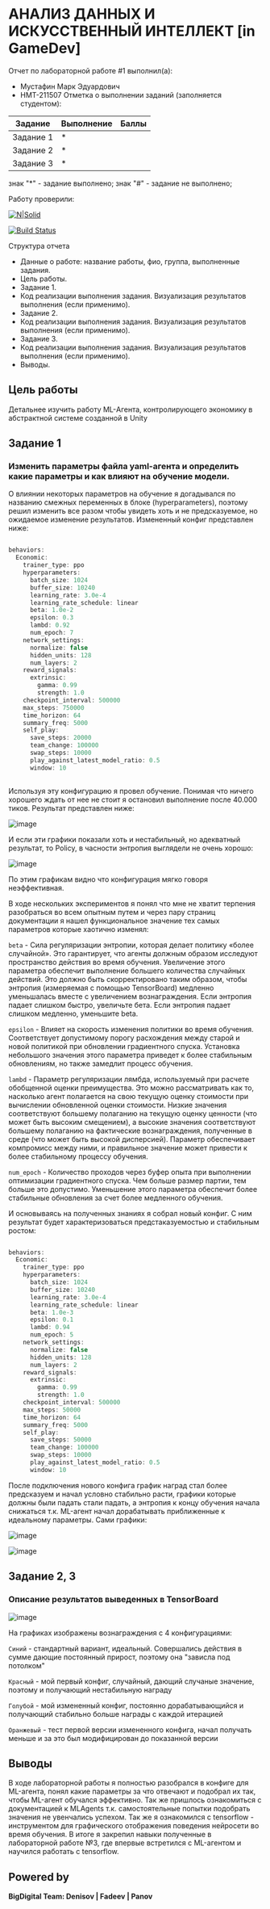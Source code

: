 # АНАЛИЗ ДАННЫХ И ИСКУССТВЕННЫЙ ИНТЕЛЛЕКТ [in GameDev]
Отчет по лабораторной работе #1 выполнил(а):
- Мустафин Марк Эдуардович
- НМТ-211507
Отметка о выполнении заданий (заполняется студентом):

| Задание | Выполнение | Баллы |
| ------ | ------ | ------ |
| Задание 1 | * |  |
| Задание 2 | * |  |
| Задание 3 | * |  |

знак "*" - задание выполнено; знак "#" - задание не выполнено;

Работу проверили:


[![N|Solid](https://cldup.com/dTxpPi9lDf.thumb.png)](https://nodesource.com/products/nsolid)

[![Build Status](https://travis-ci.org/joemccann/dillinger.svg?branch=master)](https://travis-ci.org/joemccann/dillinger)

Структура отчета

- Данные о работе: название работы, фио, группа, выполненные задания.
- Цель работы.
- Задание 1.
- Код реализации выполнения задания. Визуализация результатов выполнения (если применимо).
- Задание 2.
- Код реализации выполнения задания. Визуализация результатов выполнения (если применимо).
- Задание 3.
- Код реализации выполнения задания. Визуализация результатов выполнения (если применимо).
- Выводы.

## Цель работы
Детальнее изучить работу ML-Агента, контролирующего экономику в абстрактной системе созданной в Unity

## Задание 1
### Изменить параметры файла yaml-агента и определить какие параметры и как влияют на обучение модели.

О влиянии некоторых параметров на обучение я догадывался по названию смежных переменных в блоке (hyperparameters), поэтому решил изменить все разом чтобы увидеть хоть и не предсказуемое, но ожидаемое изменение результатов. Измененный конфиг представлен ниже:

```C#

behaviors:
  Economic:
    trainer_type: ppo
    hyperparameters:
      batch_size: 1024
      buffer_size: 10240
      learning_rate: 3.0e-4
      learning_rate_schedule: linear
      beta: 1.0e-2
      epsilon: 0.3
      lambd: 0.92
      num_epoch: 7      
    network_settings:
      normalize: false
      hidden_units: 128
      num_layers: 2
    reward_signals:
      extrinsic:
        gamma: 0.99
        strength: 1.0
    checkpoint_interval: 500000
    max_steps: 750000
    time_horizon: 64
    summary_freq: 5000
    self_play:
      save_steps: 20000
      team_change: 100000
      swap_steps: 10000
      play_against_latest_model_ratio: 0.5
      window: 10
      
```

Используя эту конфигурацию я провел обучение. Понимая что ничего хорошего ждать от нее не стоит я остановил выполнение после 40.000 тиков. Результат представлен ниже:

![image](https://user-images.githubusercontent.com/113617617/205116717-29ce3dee-6ebf-4e17-a8f2-5ecf2c28f146.png)

И если эти графики показали хоть и нестабильный, но адекватный результат, то Policy, в часности энтропия выглядели не очень хорошо:

![image](https://user-images.githubusercontent.com/113617617/205117429-56c0ecf4-777a-46ea-9618-eefa973c1d7a.png)

По этим графикам видно что конфигурация мягко говоря неэффективная.

В ходе нескольких экспериментов я понял что мне не хватит терпения разобраться во всем опытным путем и через пару страниц документации я нашел функциональное значение тех самых параметров которые хаотично изменял:

``` beta ``` - Сила регуляризации энтропии, которая делает политику «более случайной». Это гарантирует, что агенты должным образом исследуют пространство действия во время обучения. Увеличение этого параметра обеспечит выполнение большего количества случайных действий. Это должно быть скорректировано таким образом, чтобы энтропия (измеряемая с помощью TensorBoard) медленно уменьшалась вместе с увеличением вознаграждения. Если энтропия падает слишком быстро, увеличьте бета. Если энтропия падает слишком медленно, уменьшите beta.

``` epsilon ``` - Влияет на скорость изменения политики во время обучения. Соответствует допустимому порогу расхождения между старой и новой политикой при обновлении градиентного спуска. Установка небольшого значения этого параметра приведет к более стабильным обновлениям, но также замедлит процесс обучения.

``` lambd ``` - 	Параметр регуляризации лямбда, используемый при расчете обобщенной оценки преимущества. Это можно рассматривать как то, насколько агент полагается на свою текущую оценку стоимости при вычислении обновленной оценки стоимости. Низкие значения соответствуют большему полаганию на текущую оценку ценности (что может быть высоким смещением), а высокие значения соответствуют большему полаганию на фактические вознаграждения, полученные в среде (что может быть высокой дисперсией). Параметр обеспечивает компромисс между ними, и правильное значение может привести к более стабильному процессу обучения.

``` num_epoch ``` - Количество проходов через буфер опыта при выполнении оптимизации градиентного спуска. Чем больше размер партии, тем больше это допустимо. Уменьшение этого параметра обеспечит более стабильные обновления за счет более медленного обучения.

И основываясь на полученных знаниях я собрал новый конфиг. С ним результат будет характеризоваться предстаказуемостью и стабильным ростом:

``` C#

behaviors:
  Economic:
    trainer_type: ppo
    hyperparameters:
      batch_size: 1024
      buffer_size: 10240
      learning_rate: 3.0e-4
      learning_rate_schedule: linear
      beta: 1.0e-3
      epsilon: 0.1
      lambd: 0.94
      num_epoch: 5      
    network_settings:
      normalize: false
      hidden_units: 128
      num_layers: 2
    reward_signals:
      extrinsic:
        gamma: 0.99
        strength: 1.0
    checkpoint_interval: 500000
    max_steps: 50000
    time_horizon: 64
    summary_freq: 5000
    self_play:
      save_steps: 50000
      team_change: 100000
      swap_steps: 10000
      play_against_latest_model_ratio: 0.5
      window: 10

```

После подключения нового конфига график наград стал более предсказуем и начал условно стабильно расти, графики которые должны были падать стали падать, а энтропия к концу обучения начала снижаться т.к. ML-агент начал дорабатывать приближенные к идеальному параметры. Сами графики:

![image](https://user-images.githubusercontent.com/113617617/205107863-60269008-5ece-4816-a57b-f9bdec4e4a92.png)

![image](https://user-images.githubusercontent.com/113617617/205108439-bd39d6fe-d14c-49b6-968e-3cb7f54c90dc.png)


## Задание 2, 3
### Описание результатов выведенных в TensorBoard

![image](https://user-images.githubusercontent.com/113617617/205109158-b3fb737b-90bf-4bb6-bae8-7014762219f7.png)

На графиках изображены вознаграждения с 4 конфигурациями:

``` Синий ``` - стандартный вариант, идеальный. Совершались действия в сумме дающие постоянный прирост, поэтому она "зависла под потолком"

``` Красный ``` - мой первый конфиг, случайный, дающий случаные значение, поэтому и получающий нестабильную награду

``` Голубой ``` - мой измененный конфиг, постоянно дорабатывающийся и получающий стабильно больше награды с каждой итерацией

``` Оранжевый ``` - тест первой версии измененного конфига, начал получать меньше и за это был модифицирован до показанной версии

## Выводы

В ходе лабораторной работы я полностью разобрался в конфиге для ML-агента, понял какие параметры за что отвечают и подобрал их так, чтобы ML-агент  обучался эффективно. Так же пришлось ознакомиться с документацией к MLAgents т.к. самостоятельные попытки подобрать значения не увенчались успехом. Так же я ознакомился с tensorflow - инструментом для графического отображения поведения нейросети во время обучения.  В итоге я закрепил навыки полученные в лабораторной работе №3, где впервые встретился с ML-агентом и научился работать с tensorflow.

## Powered by

**BigDigital Team: Denisov | Fadeev | Panov**
